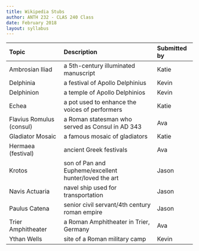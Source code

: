 ```yaml
---
title: Wikipedia Stubs
author: ANTH 232 - CLAS 240 Class
date: February 2018
layout: syllabus
---
```


| Topic | Description | Submitted by |
|:---|:---|:---|
|Ambrosian Iliad | a 5th-century illuminated manuscript| Katie |
|Delphinia | a festival of Apollo Delphinius| Kevin |
|Delphinion | a temple of Apollo Delphinios| Kevin |
|Echea | a pot used to enhance the voices of performers | Katie |
|Flavius Romulus (consul) | a Roman statesman who served as Consul in AD 343| Ava |
|Gladiator Mosaic | a famous mosaic of gladiators| Katie |
|Hermaea (festival) | ancient Greek festivals| Ava |
|Krotos | son of Pan and Eupheme/excellent hunter/loved the art| Jason |
|Navis Actuaria | navel ship used for transportation| Jason |
|Paulus Catena | senior civil servant/4th century roman empire| Jason |
|Trier Amphitheater | a Roman Amphitheater in Trier, Germany | Ava |
|Ythan Wells | site of a Roman military camp| Kevin |
